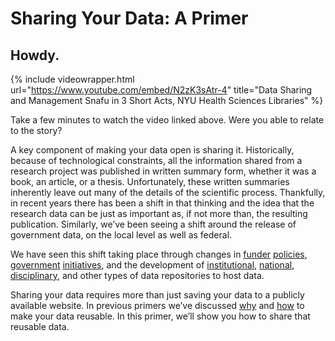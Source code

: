 # Sharing Your Data: A Primer

## Howdy.

{% include videowrapper.html url="https://www.youtube.com/embed/N2zK3sAtr-4" title="Data Sharing and Management Snafu in 3 Short Acts, NYU Health Sciences Libraries" %}

Take a few minutes to watch the video linked above.  Were you able to relate to the story?

A key component of making your data open is sharing it.  Historically, because of technological constraints, all the information shared from a research project was published in written summary form, whether it was a book, an article, or a thesis. Unfortunately, these written summaries inherently leave out many of the details of the scientific process. Thankfully, in recent years there has been a shift in that thinking and the idea that the research data can be just as important as, if not more than, the resulting publication.  Similarly, we’ve been seeing a shift around the release of government data, on the local level as well as federal.

We have seen this shift taking place through changes in [funder](http://www.rcuk.ac.uk/research/datapolicy/) [policies](http://sparcopen.org/our-work/research-data-sharing-policy-initiative/funder-policies/), [government](https://www.opendata.go.ke/) [initiatives](https://obamawhitehouse.archives.gov/administration/eop/ostp/initiatives#Openness), and the development of [institutional](https://library.ucsd.edu/dc), [national](https://discover.ukdataservice.ac.uk/), [disciplinary](http://datadryad.org/), and other types of data repositories to host data.

Sharing your data requires more than just saving your data to a publicly available website.  In previous primers we’ve discussed [why](1-open-data-what.md) and [how](2-how-to.md) to make your data reusable.  In this primer, we’ll show you how to share that reusable data.
